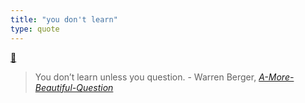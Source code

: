 ```yaml
---
title: "you don't learn"
type: quote
---
```

[💬](moc/quotes.md)

> You don’t learn unless you question. - Warren Berger, *[A-More-Beautiful-Question](books/A_More_Beautiful_Question.md)*